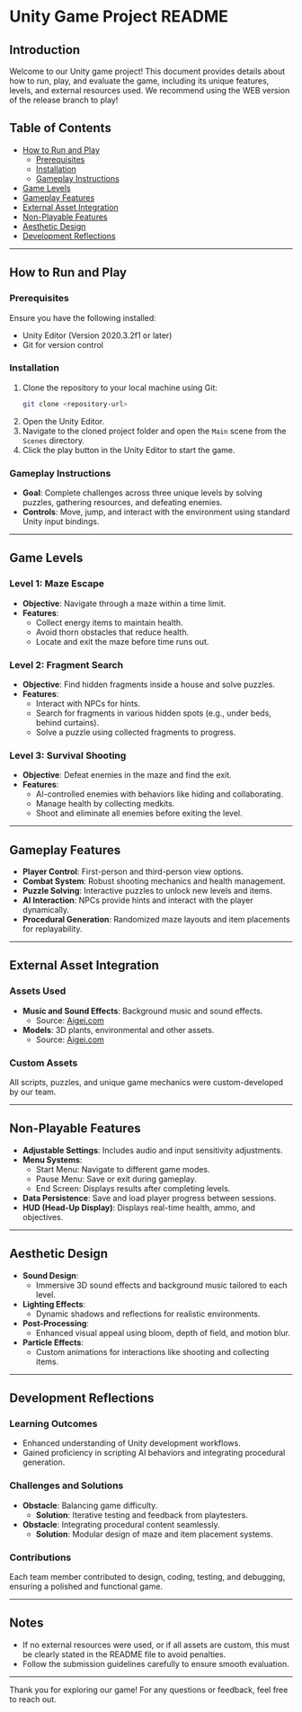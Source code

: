 # Unity Game Project README

## Introduction
Welcome to our Unity game project! This document provides details about how to run, play, and evaluate the game, including its unique features, levels, and external resources used. We recommend using the WEB version of the release branch to play!

## Table of Contents
- [How to Run and Play](#how-to-run-and-play)
  - [Prerequisites](#prerequisites)
  - [Installation](#installation)
  - [Gameplay Instructions](#gameplay-instructions)
- [Game Levels](#game-levels)
- [Gameplay Features](#gameplay-features)
- [External Asset Integration](#external-asset-integration)
- [Non-Playable Features](#non-playable-features)
- [Aesthetic Design](#aesthetic-design)
- [Development Reflections](#development-reflections)

---

## How to Run and Play

### Prerequisites
Ensure you have the following installed:
- Unity Editor (Version 2020.3.2f1 or later)
- Git for version control

### Installation
1. Clone the repository to your local machine using Git:
   ```bash
   git clone <repository-url>
   ```
2. Open the Unity Editor.
3. Navigate to the cloned project folder and open the `Main` scene from the `Scenes` directory.
4. Click the play button in the Unity Editor to start the game.

### Gameplay Instructions
- **Goal**: Complete challenges across three unique levels by solving puzzles, gathering resources, and defeating enemies.
- **Controls**: Move, jump, and interact with the environment using standard Unity input bindings.

---

## Game Levels

### Level 1: Maze Escape
- **Objective**: Navigate through a maze within a time limit.
- **Features**:
  - Collect energy items to maintain health.
  - Avoid thorn obstacles that reduce health.
  - Locate and exit the maze before time runs out.

### Level 2: Fragment Search
- **Objective**: Find hidden fragments inside a house and solve puzzles.
- **Features**:
  - Interact with NPCs for hints.
  - Search for fragments in various hidden spots (e.g., under beds, behind curtains).
  - Solve a puzzle using collected fragments to progress.

### Level 3: Survival Shooting
- **Objective**: Defeat enemies in the maze and find the exit.
- **Features**:
  - AI-controlled enemies with behaviors like hiding and collaborating.
  - Manage health by collecting medkits.
  - Shoot and eliminate all enemies before exiting the level.

---

## Gameplay Features

- **Player Control**: First-person and third-person view options.
- **Combat System**: Robust shooting mechanics and health management.
- **Puzzle Solving**: Interactive puzzles to unlock new levels and items.
- **AI Interaction**: NPCs provide hints and interact with the player dynamically.
- **Procedural Generation**: Randomized maze layouts and item placements for replayability.

---

## External Asset Integration

### Assets Used
- **Music and Sound Effects**: Background music and sound effects.
  - Source: [Aigei.com](https://www.aigei.com)
- **Models**: 3D plants, environmental and other assets.
  - Source: [Aigei.com](https://www.aigei.com)

### Custom Assets
All scripts, puzzles, and unique game mechanics were custom-developed by our team.

---

## Non-Playable Features

- **Adjustable Settings**: Includes audio and input sensitivity adjustments.
- **Menu Systems**:
  - Start Menu: Navigate to different game modes.
  - Pause Menu: Save or exit during gameplay.
  - End Screen: Displays results after completing levels.
- **Data Persistence**: Save and load player progress between sessions.
- **HUD (Head-Up Display)**: Displays real-time health, ammo, and objectives.

---

## Aesthetic Design

- **Sound Design**:
  - Immersive 3D sound effects and background music tailored to each level.
- **Lighting Effects**:
  - Dynamic shadows and reflections for realistic environments.
- **Post-Processing**:
  - Enhanced visual appeal using bloom, depth of field, and motion blur.
- **Particle Effects**:
  - Custom animations for interactions like shooting and collecting items.

---

## Development Reflections

### Learning Outcomes
- Enhanced understanding of Unity development workflows.
- Gained proficiency in scripting AI behaviors and integrating procedural generation.

### Challenges and Solutions
- **Obstacle**: Balancing game difficulty.
  - **Solution**: Iterative testing and feedback from playtesters.
- **Obstacle**: Integrating procedural content seamlessly.
  - **Solution**: Modular design of maze and item placement systems.

### Contributions
Each team member contributed to design, coding, testing, and debugging, ensuring a polished and functional game.

---

## Notes
- If no external resources were used, or if all assets are custom, this must be clearly stated in the README file to avoid penalties.
- Follow the submission guidelines carefully to ensure smooth evaluation.

---

Thank you for exploring our game! For any questions or feedback, feel free to reach out.

